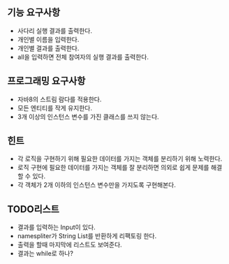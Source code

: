 ## 기능 요구사항
- 사다리 실행 결과를 출력한다.
- 개인별 이름을 입력한다.
- 개인별 결과를 출력한다.
- all을 입력하면 전체 참여자의 실행 결과를 출력한다.

## 프로그래밍 요구사항
- 자바8의 스트림 람다를 적용한다.
- 모든 엔티티를 작게 유지한다.
- 3개 이상의 인스턴스 변수를 가진 클래스를 쓰지 않는다.

## 힌트
- 각 로직을 구현하기 위해 필요한 데이터를 가지는 객체를 분리하기 위해 노력한다.
- 로직 구현에 필요한 데이터를 가지는 객체를 잘 분리하면 의외로 쉽게 문제를 해결할 수 있다.
- 각 객체가 2개 이하의 인스턴스 변수만을 가지도록 구현해본다.

## TODO리스트
- 결과를 입력하는 Input이 있다.
- namespliter가 String List를 반환하게 리팩토링 한다.
- 출력을 할때 마지막에 리스트도 보여준다.
- 결과는 while로 하나?
